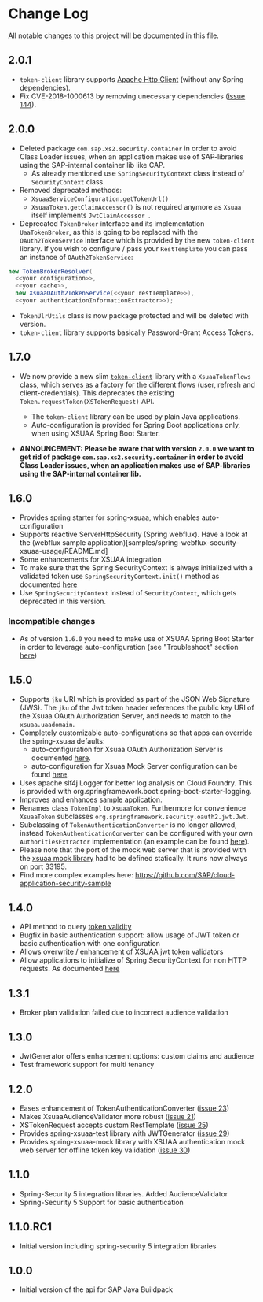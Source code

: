 # Change Log 

All notable changes to this project will be documented in this file.

## 2.0.1
* `token-client` library supports [Apache Http Client](https://hc.apache.org/) (without any Spring dependencies).
* Fix CVE-2018-1000613 by removing unecessary dependencies ([issue 144](https://github.com/SAP/cloud-security-xsuaa-integration/issues/144)).

## 2.0.0
* Deleted package `com.sap.xs2.security.container` in order to avoid Class Loader issues, when an application makes use of SAP-libraries using the SAP-internal container lib like CAP. 
  - As already mentioned use `SpringSecurityContext` class instead of `SecurityContext` class.
* Removed deprecated methods:
  - `XsuaaServiceConfiguration.getTokenUrl()`
  - `XsuaaToken.getClaimAccessor()` is not required anymore as `Xsuaa` itself implements `JwtClaimAccessor `.
* Deprecated `TokenBroker` interface and its implementation `UaaTokenBroker`, as this is going to be replaced with the `OAuth2TokenService` interface which is provided by the new `token-client` library. If you wish to configure / pass your `RestTemplate` you can pass an instance of `OAuth2TokenService`:  

```java
new TokenBrokerResolver( 
  <<your configuration>>, 
  <<your cache>>, 
  new XsuaaOAuth2TokenService(<<your restTemplate>>), 
  <<your authenticationInformationExtractor>>);
```
* `TokenUlrUtils` class is now package protected and will be deleted with version.
* `token-client` library supports basically Password-Grant Access Tokens.


## 1.7.0
* We now provide a new slim [`token-client`](/token-client/README.md) library with a `XsuaaTokenFlows` class, which serves as a factory for the different flows (user, refresh and client-credentials). This deprecates the existing `Token.requestToken(XSTokenRequest)` API. 
  * The `token-client` library can be used by plain Java applications. 
  * Auto-configuration is provided for Spring Boot applications only, when using XSUAA Spring Boot Starter. 

* **ANNOUNCEMENT: Please be aware that with version `2.0.0` we want to get rid of package `com.sap.xs2.security.container` in order to avoid Class Loader issues, when an application makes use of SAP-libraries using the SAP-internal container lib.**


## 1.6.0
* Provides spring starter for spring-xsuaa, which enables auto-configuration
* Supports reactive ServerHttpSecurity (Spring webflux). Have a look at the (webflux sample application)[samples/spring-webflux-security-xsuaa-usage/README.md]
* Some enhancements for XSUAA integration
* To make sure that the Spring SecurityContext is always initialized with a validated token use `SpringSecurityContext.init()` method as documented [here](spring-xsuaa/README.md)
* Use `SpringSecurityContext` instead of `SecurityContext`, which gets deprecated in this version. 

### Incompatible changes
* As of version `1.6.0` you need to make use of XSUAA Spring Boot Starter in order to leverage auto-configuration (see "Troubleshoot" section [here](spring-xsuaa/README.md#troubleshoot))


## 1.5.0
* Supports `jku` URI which is provided as part of the JSON Web Signature (JWS). The `jku` of the Jwt token header references the public key URI of the Xsuaa OAuth Authorization Server, and needs to match to the `xsuaa.uaadomain`.
* Completely customizable auto-configurations so that apps can override the spring-xsuaa defaults:
  * auto-configuration for Xsuaa OAuth Authorization Server is documented [here](spring-xsuaa#auto-configuration).
  * auto-configuration for Xsuaa Mock Server configuration can be found [here](spring-xsuaa-mock/src/main/java/com/sap/cloud/security/xsuaa/mock/autoconfiguration/XsuaaMockAutoConfiguration.java).
* Uses apache slf4j Logger for better log analysis on Cloud Foundry. This is provided with org.springframework.boot:spring-boot-starter-logging.
* Improves and enhances [sample application](samples/spring-security-xsuaa-usage).
* Renames class `TokenImpl` to `XsuaaToken`. Furthermore for convenience `XsuaaToken` subclasses `org.springframework.security.oauth2.jwt.Jwt`.
* Subclassing of `TokenAuthenticationConverter` is no longer allowed, instead `TokenAuthenticationConverter` can be configured with your own `AuthoritiesExtractor` implementation (an example can be found [here](spring-xsuaa/src/test/java/com/sap/cloud/security/xsuaa/token/TokenAuthenticationConverterTest.java#L103)).
* Please note that the port of the mock web server that is provided with the [xsuaa mock library](https://github.com/SAP/cloud-security-xsuaa-integration/tree/master/spring-xsuaa-mock) had to be defined statically. It runs now always on port 33195.
* Find more complex examples here: https://github.com/SAP/cloud-application-security-sample

## 1.4.0
* API method to query [token validity](spring-xsuaa/src/main/java/com/sap/cloud/security/xsuaa/token/Token.java#L167)
* Bugfix in basic authentication support: allow  usage of JWT token or basic authentication with one configuration
* Allows overwrite / enhancement of XSUAA jwt token validators
* Allow applications to initialize of Spring SecurityContext for non HTTP requests. As documented [here](spring-xsuaa/README.md)

## 1.3.1
* Broker plan validation failed due to incorrect audience validation
## 1.3.0
* JwtGenerator offers enhancement options: custom claims and audience
* Test framework support for multi tenancy

## 1.2.0
* Eases enhancement of TokenAuthenticationConverter ([issue 23](https://github.com/SAP/cloud-security-xsuaa-integration/issues/23))
* Makes XsuaaAudienceValidator more robust ([issue 21](https://github.com/SAP/cloud-security-xsuaa-integration/issues/21))
* XSTokenRequest accepts custom RestTemplate ([issue 25](https://github.com/SAP/cloud-security-xsuaa-integration/issues/25))
* Provides spring-xsuaa-test library with JWTGenerator ([issue 29](https://github.com/SAP/cloud-security-xsuaa-integration/issues/29))
* Provides spring-xsuaa-mock library with XSUAA authentication mock web server for offline token key validation ([issue 30](https://github.com/SAP/cloud-security-xsuaa-integration/issues/30))


## 1.1.0

* Spring-Security 5 integration libraries. Added AudienceValidator
* Spring-Security 5 Support for basic authentication

## 1.1.0.RC1

* Initial version including spring-security 5 integration libraries


## 1.0.0

* Initial version of the api for SAP Java Buildpack

